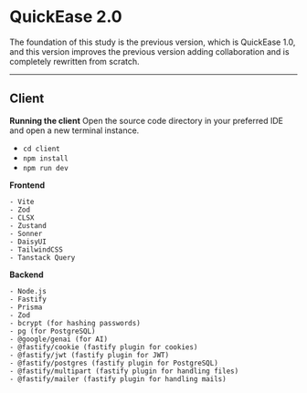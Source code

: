 # QuickEase 2.0

The foundation of this study is the previous version, which is QuickEase 1.0, and this version improves the previous version adding collaboration and is completely rewritten from scratch.

---

## Client

**Running the client**
Open the source code directory in your preferred IDE and open a new terminal instance.

- `cd client`
- `npm install`
- `npm run dev`

**Frontend**

```
- Vite
- Zod
- CLSX
- Zustand
- Sonner
- DaisyUI
- TailwindCSS
- Tanstack Query
```

**Backend**

```
- Node.js
- Fastify
- Prisma
- Zod
- bcrypt (for hashing passwords)
- pg (for PostgreSQL)
- @google/genai (for AI)
- @fastify/cookie (fastify plugin for cookies)
- @fastify/jwt (fastify plugin for JWT)
- @fastify/postgres (fastify plugin for PostgreSQL)
- @fastify/multipart (fastify plugin for handling files)
- @fastify/mailer (fastify plugin for handling mails)
```
